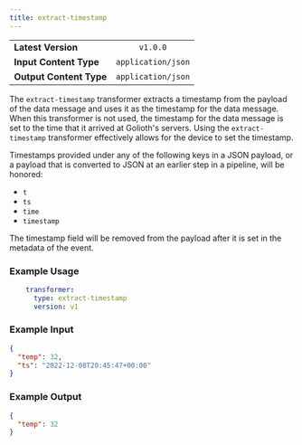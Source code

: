 ```yaml
---
title: extract-timestamp
---
```


|   |   |
|---|:---:|
|__Latest Version__| `v1.0.0` |
|__Input Content Type__| `application/json` |
|__Output Content Type__| `application/json` |


The `extract-timestamp` transformer extracts a timestamp from the payload of the
data message and uses it as the timestamp for the data message. When this
transformer is not used, the timestamp for the data message is set to the time
that it arrived at Golioth's servers. Using the `extract-timestamp` transformer
effectively allows for the device to set the timestamp.

Timestamps provided under any of the following keys in a JSON payload, or a
payload that is converted to JSON at an earlier step in a pipeline, will be
honored:

- `t`
- `ts`
- `time`
- `timestamp`

The timestamp field will be removed from the payload after it is set in the
metadata of the event.

### Example Usage

```yaml
    transformer:
      type: extract-timestamp
      version: v1
```

### Example Input

```json
{
  "temp": 32,
  "ts": "2022-12-08T20:45:47+00:00"
}
```

### Example Output

```json
{
  "temp": 32
}
```


